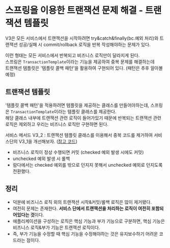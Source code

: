 # 스프링을 이용한 트랜잭션 문제 해결 - 트랜잭션 템플릿
V3은 모든 서비스에서 트랜잭션을 시작하려면 try&catch&finally(bc.예외 처리)와 트랜잭션 성공/실패 시 commit/rollback 로직을 반복 작성해야하는 문제가 있다.

이런 형태는 모든 서비스에서 반복되고 비즈니스 로직만이 달라지게 된다.<br>
스프링은 `TransactionTemplate`이라는 기능을 제공하여 중복 문제를 해결하는데<br>
트랜잭션 템플릿은 '템플릿 콜백 패턴'을 활용하여 구현되어 있다. (패턴은 추후 알아볼 예정)


## 트랜잭션 템플릿
'템플릿 콜백 패턴'을 적용하려면 템플릿을 제공하는 클래스를 만들어야하는데, 스프링은 `TransactionTemplate`이라는 템플릿 클래스를 제공한다.<br>
해당 클래스 내부에 트랜잭션 관련 로직이 들어가있기 때문에 반복되는 트랜잭션 관련 로직은 제외하고 우리는 비즈니스 로직만 구현하면 된다.


서비스 메서드 V3_2 : 트랜잭션 템플릿 클래스를 이용해서 중복 코드를 제거하여 서비스단의 V3_1을 개선해보자. ([참고 코드](https://github.com/BananMoon/Spring_Study/blob/main/Spring-DB/jdbc/src/main/java/springdb1/jdbc/service/MemberServiceV3_2.java))
- 비즈니스 로직이 정상 수행되면 커밋 (checked 예외 발생 시에도 커밋)
- unchecked 예외 발생 시 롤백
- 람다에서는 checked 예외를 밖으로 던지지 못해서 unchecked 예외로 던지도록 전환했다.


## 정리
- 덕분에 비즈니스 로직 외의 트랜잭션 시작&커밋/롤백 로직은 많이 제거됐다.
- 여전히 문제는 존재한다. **서비스 단에서 트랜잭션을 처리하는 로직이 여전히 포함되어있다는 것**이다.
- 애플리케이션을 구성하는 로직은 핵심 기능과 부가 기능으로 구분하면, 핵심 기능은 비즈니스 로직&부가 기능은 트랜잭션 로직이다.
- 즉, 부가 기능을 수정할 때 핵심 기능을 수정해야하는 것은 유지보수하기 어려운 코드라는 점이다.
